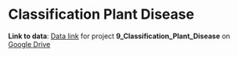 # Classification Plant Disease


**Link to data**: [Data link](https://drive.google.com/drive/folders/1OKk5XT1hzCVEMXdIN7qxLcj9A4Cta20j?usp=sharing) for project **9_Classification_Plant_Disease** on [Google Drive](https://drive.google.com/drive/folders/1OKk5XT1hzCVEMXdIN7qxLcj9A4Cta20j?usp=sharing)